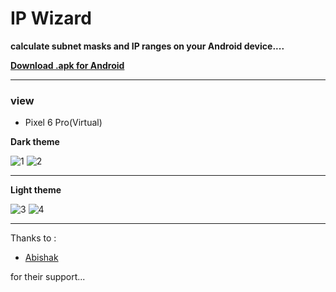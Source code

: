 # IP Wizard

**calculate subnet masks and IP ranges on your Android device....**

 <a href="https://drive.google.com/file/d/1pdjX-uNBWMVbCVGPXBlTcFoiGPi1sywL/view?usp=drive_link"> **Download .apk for Android** </a>

<hr>

### view 
- Pixel 6 Pro(Virtual)

**Dark theme**

![1](https://github.com/Thisal-D/IP-Wizard/assets/93121062/d8ed70c9-6fcf-4824-9130-7abfee528111)     ![2](https://github.com/Thisal-D/IP-Wizard/assets/93121062/b83cdeda-15ec-493c-bbdb-4de48804809b)

<hr>

**Light theme**

![3](https://github.com/Thisal-D/IP-Wizard/assets/93121062/6707b0ef-51d2-4c0d-8b80-e9272d584532)     ![4](https://github.com/Thisal-D/IP-Wizard/assets/93121062/a5d8f3c2-9a1f-48a5-a09c-1056c3908e33)

<hr>

Thanks to :

- [Abishak](https://github.com/solidsman)

for their support...
